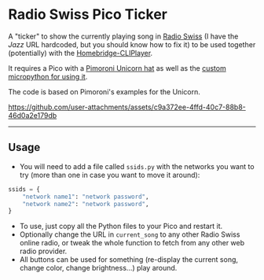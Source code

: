 # Radio Swiss Pico Ticker

A "ticker" to show the currently playing song in [Radio Swiss](https://www.radioswissjazz.ch/en) (I have the _Jazz_ URL hardcoded, but you should know how to fix it) to be used together (potentially) with the [Homebridge-CLIPlayer](https://github.com/rberenguel/homebridge-CLIPlayer).

It requires a Pico with a [Pimoroni Unicorn hat](https://shop.pimoroni.com/products/pico-unicorn-pack?variant=32369501306963) as well as the [custom micropython for using it](https://github.com/pimoroni/pimoroni-pico/releases/tag/v1.23.0-1).

The code is based on Pimoroni's examples for the Unicorn.

https://github.com/user-attachments/assets/c9a372ee-4ffd-40c7-88b8-46d0a2e179db

---

## Usage

- You will need to add a file called `ssids.py` with the networks you want to try (more than one in case you want to move it around):

```python
ssids = {
    "network name1": "network password",
    "network name2": "network password",
}
```

- To use, just copy all the Python files to your Pico and restart it.
- Optionally change the URL in `current_song` to any other Radio Swiss online radio, or tweak the whole function to fetch from any other web radio provider.
- All buttons can be used for something (re-display the current song, change color, change brightness…) play around.
